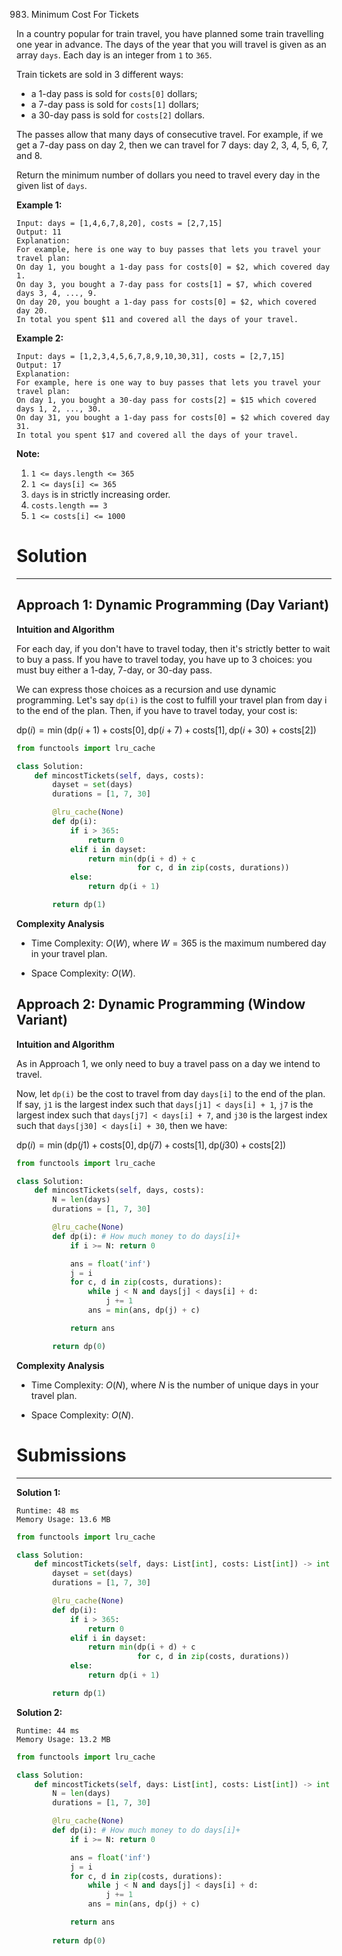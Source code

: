 983. Minimum Cost For Tickets

In a country popular for train travel, you have planned some train travelling one year in advance.  The days of the year that you will travel is given as an array `days`.  Each day is an integer from `1` to `365`.

Train tickets are sold in 3 different ways:

* a 1-day pass is sold for `costs[0]` dollars;
* a 7-day pass is sold for `costs[1]` dollars;
* a 30-day pass is sold for `costs[2]` dollars.

The passes allow that many days of consecutive travel.  For example, if we get a 7-day pass on day 2, then we can travel for 7 days: day 2, 3, 4, 5, 6, 7, and 8.

Return the minimum number of dollars you need to travel every day in the given list of `days`.

 

**Example 1:**

```
Input: days = [1,4,6,7,8,20], costs = [2,7,15]
Output: 11
Explanation: 
For example, here is one way to buy passes that lets you travel your travel plan:
On day 1, you bought a 1-day pass for costs[0] = $2, which covered day 1.
On day 3, you bought a 7-day pass for costs[1] = $7, which covered days 3, 4, ..., 9.
On day 20, you bought a 1-day pass for costs[0] = $2, which covered day 20.
In total you spent $11 and covered all the days of your travel.
```

**Example 2:**

```
Input: days = [1,2,3,4,5,6,7,8,9,10,30,31], costs = [2,7,15]
Output: 17
Explanation: 
For example, here is one way to buy passes that lets you travel your travel plan:
On day 1, you bought a 30-day pass for costs[2] = $15 which covered days 1, 2, ..., 30.
On day 31, you bought a 1-day pass for costs[0] = $2 which covered day 31.
In total you spent $17 and covered all the days of your travel.
```

**Note:**

1. `1 <= days.length <= 365`
1. `1 <= days[i] <= 365`
1. `days` is in strictly increasing order.
1. `costs.length == 3`
1. `1 <= costs[i] <= 1000`

# Solution
---
## Approach 1: Dynamic Programming (Day Variant)
**Intuition and Algorithm**

For each day, if you don't have to travel today, then it's strictly better to wait to buy a pass. If you have to travel today, you have up to 3 choices: you must buy either a 1-day, 7-day, or 30-day pass.

We can express those choices as a recursion and use dynamic programming. Let's say `dp(i)` is the cost to fulfill your travel plan from day i to the end of the plan. Then, if you have to travel today, your cost is:

$\text{dp}(i) = \min(\text{dp}(i+1) + \text{costs}[0], \text{dp}(i+7) + \text{costs}[1], \text{dp}(i+30) + \text{costs}[2])$

```python
from functools import lru_cache

class Solution:
    def mincostTickets(self, days, costs):
        dayset = set(days)
        durations = [1, 7, 30]

        @lru_cache(None)
        def dp(i):
            if i > 365:
                return 0
            elif i in dayset:
                return min(dp(i + d) + c
                           for c, d in zip(costs, durations))
            else:
                return dp(i + 1)

        return dp(1)
```

**Complexity Analysis**

* Time Complexity: $O(W)$, where $W = 365$ is the maximum numbered day in your travel plan.

* Space Complexity: $O(W)$.


## Approach 2: Dynamic Programming (Window Variant)
**Intuition and Algorithm**

As in Approach 1, we only need to buy a travel pass on a day we intend to travel.

Now, let `dp(i)` be the cost to travel from day `days[i]` to the end of the plan. If say, `j1` is the largest index such that `days[j1] < days[i] + 1`, `j7` is the largest index such that `days[j7] < days[i] + 7`, and `j30` is the largest index such that `days[j30] < days[i] + 30`, then we have:

$\text{dp}(i) = \min(\text{dp}(j1) + \text{costs}[0], \text{dp}(j7) + \text{costs}[1], \text{dp}(j30) + \text{costs}[2])$

```python
from functools import lru_cache

class Solution:
    def mincostTickets(self, days, costs):
        N = len(days)
        durations = [1, 7, 30]

        @lru_cache(None)
        def dp(i): # How much money to do days[i]+
            if i >= N: return 0

            ans = float('inf')
            j = i
            for c, d in zip(costs, durations):
                while j < N and days[j] < days[i] + d:
                    j += 1
                ans = min(ans, dp(j) + c)

            return ans

        return dp(0)
```

**Complexity Analysis**

* Time Complexity: $O(N)$, where $N$ is the number of unique days in your travel plan.

* Space Complexity: $O(N)$.

# Submissions
---
**Solution 1:**
```
Runtime: 48 ms
Memory Usage: 13.6 MB
```
```python
from functools import lru_cache

class Solution:
    def mincostTickets(self, days: List[int], costs: List[int]) -> int:
        dayset = set(days)
        durations = [1, 7, 30]

        @lru_cache(None)
        def dp(i):
            if i > 365:
                return 0
            elif i in dayset:
                return min(dp(i + d) + c
                           for c, d in zip(costs, durations))
            else:
                return dp(i + 1)

        return dp(1)
```

**Solution 2:**
```
Runtime: 44 ms
Memory Usage: 13.2 MB
```
```python
from functools import lru_cache

class Solution:
    def mincostTickets(self, days: List[int], costs: List[int]) -> int:
        N = len(days)
        durations = [1, 7, 30]

        @lru_cache(None)
        def dp(i): # How much money to do days[i]+
            if i >= N: return 0

            ans = float('inf')
            j = i
            for c, d in zip(costs, durations):
                while j < N and days[j] < days[i] + d:
                    j += 1
                ans = min(ans, dp(j) + c)

            return ans
        
        return dp(0)
```